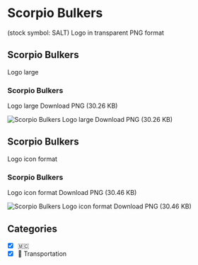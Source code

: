 # Scorpio Bulkers
 (stock symbol: SALT) Logo in transparent PNG format

## Scorpio Bulkers
 Logo large

### Scorpio Bulkers
 Logo large Download PNG (30.26 KB)

![Scorpio Bulkers
 Logo large Download PNG (30.26 KB)](/img/orig/SALT_BIG-72bf7d97.png)

## Scorpio Bulkers
 Logo icon format

### Scorpio Bulkers
 Logo icon format Download PNG (30.46 KB)

![Scorpio Bulkers
 Logo icon format Download PNG (30.46 KB)](/img/orig/SALT-b1082e23.png)



## Categories
- [x] 🇲🇨
- [x] 🚚 Transportation
